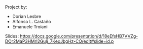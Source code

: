 Project by:

 - Dorian Lesbre
 - Alfonso L. Castaño
 - Emanuele Troiani

Slides:
https://docs.google.com/presentation/d/18eEfsHB7VVZg-DOr2MaP3HMrl2GuIj_7KeoJbgHz-CQ/edit#slide=id.p
